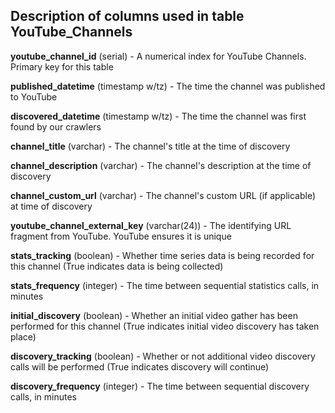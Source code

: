 <h2>Description of columns used in table YouTube_Channels</h2>

**youtube_channel_id** (serial) - A numerical index for YouTube Channels.  Primary key for this table

**published_datetime** (timestamp w/tz) - The time the channel was published to YouTube

**discovered_datetime** (timestamp w/tz) - The time the channel was first found by our crawlers

**channel_title** (varchar) - The channel's title at the time of discovery

**channel_description** (varchar) - The channel's description at the time of discovery

**channel_custom_url** (varchar) - The channel's custom URL (if applicable) at time of discovery

**youtube_channel_external_key** (varchar(24)) - The identifying URL fragment from YouTube.  YouTube ensures it is unique

**stats_tracking** (boolean) - Whether time series data is being recorded for this channel (True indicates data is being collected)

**stats_frequency** (integer) - The time between sequential statistics calls, in minutes

**initial_discovery** (boolean) - Whether an initial video gather has been performed for this channel (True indicates initial video discovery has taken place)

**discovery_tracking** (boolean) - Whether or not additional video discovery calls will be performed (True indicates discovery will continue)

**discovery_frequency** (integer) - The time between sequential discovery calls, in minutes

